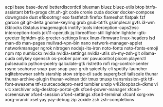 acpi
base
base-devel
betterdiscordctl
blueman
bluez
bluez-utils
btop
btrfs-assistant
btrfs-progs
cht.sh-git
code
cronie
cuda
docker
docker-compose
downgrade
dust
efibootmgr
exo
fastfetch
firefox
flameshot
flatpak
fzf
garcon
git
git-delta
gnome-keyring
grub
grub-btrfs
gsimplecal
gvfs
i3-wm
i3blocks
i3status
imagemagick
inotify-tools
interception-caps2esc
interception-tools
jdk11-openjdk
jq
libreoffice-still
lightdm
lightdm-gtk-greeter
lightdm-gtk-greeter-settings
linux
linux-firmware
linux-headers
lsd
man-db
man-pages
mullvad-vpn-bin
nano
network-manager-applet
networkmanager
ngrok
nitrogen
nodejs-lts-iron
noto-fonts
noto-fonts-emoji
npm
ntp
numlockx
nvidia
nvidia-settings
nvidia-utils
oh-my-zsh-git
ollama-cuda
onlykey
openssh
os-prober
pamixer
pavucontrol
picom
playerctl
pulseaudio
python-poetry
qalculate-gtk
ristretto
rofi
rog-control-center
rsync
seahorse
snap-pac
snap-pac-grub
spicetify-cli
spotify-launcher
sqlitebrowser
sshfs
starship
stow
stripe-cli
sudo
supergfxctl
tailscale
thunar
thunar-archive-plugin
thunar-volman
tldr
tmux
tmuxp
transmission-gtk
ttf-font-awesome
ttf-sourcecodepro-nerd
tumbler
unzip
v4l2loopback-dkms
vi
vlc
xarchiver
xdg-desktop-portal-gtk
xfce4-power-manager
xfce4-screensaver
xfce4-session
xfce4-settings
xfce4-terminal
xfconf
xorg-xev
xorg-xrandr
xsel
yay
yay-debug
zip
zoxide
zsh
zsh-completions
